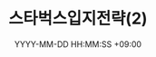 ---
title: 스타벅스입지전략(2)
date: YYYY-MM-DD HH:MM:SS +09:00
categories: [데이터분석]
tags:
  [
    머신러닝,
    스타벅스,
    데이터분석,
    빅데이터,
    통계,
  ]
---